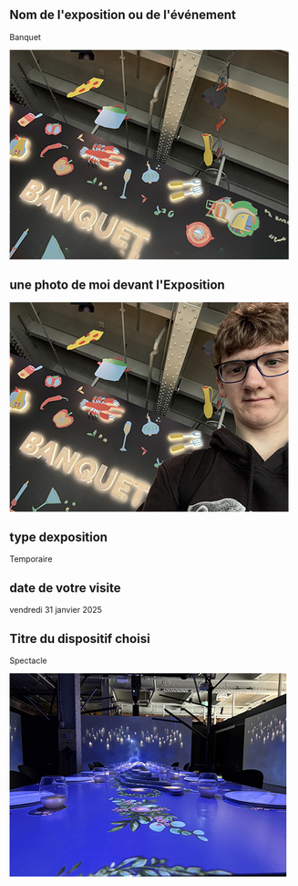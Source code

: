 ## Nom de l'exposition ou de l'événement
Banquet

![banquet](media/banquet.jpg)

## une photo de moi devant l'Exposition 
![banquet_devant_exposition](media/banquet_devant_exposition.jpg)

## type dexposition 
Temporaire

## date de votre visite 
vendredi 31 janvier 2025

## Titre du dispositif choisi
Spectacle

![banquet_dispositif](media/banquet_dispositif.jpg)
